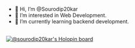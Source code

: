 
- 👋 Hi, I’m @Sourodip20kar <br>
- 👀 I’m interested in Web Development. <br>
- 🌱 I’m currently learning backend development.<br><br>

<!---
Sourodip20kar/Sourodip20kar is a ✨ special ✨ repository because its `README.md` (this file) appears on your GitHub profile.
You can click the Preview link to take a look at your changes.
--->


[![@sourodip20kar's Holopin board](https://holopin.io/api/user/board?user=sourodip20kar)](https://holopin.io/@sourodip20kar)

